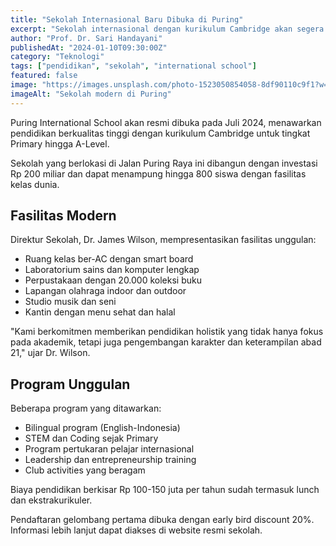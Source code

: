 ```yaml
---
title: "Sekolah Internasional Baru Dibuka di Puring"
excerpt: "Sekolah internasional dengan kurikulum Cambridge akan segera dibuka di kawasan Puring untuk melayani kebutuhan pendidikan berkualitas."
author: "Prof. Dr. Sari Handayani"
publishedAt: "2024-01-10T09:30:00Z"
category: "Teknologi"
tags: ["pendidikan", "sekolah", "international school"]
featured: false
image: "https://images.unsplash.com/photo-1523050854058-8df90110c9f1?w=1200&h=675&fit=crop"
imageAlt: "Sekolah modern di Puring"
---
```


Puring International School akan resmi dibuka pada Juli 2024, menawarkan pendidikan berkualitas tinggi dengan kurikulum Cambridge untuk tingkat Primary hingga A-Level.

Sekolah yang berlokasi di Jalan Puring Raya ini dibangun dengan investasi Rp 200 miliar dan dapat menampung hingga 800 siswa dengan fasilitas kelas dunia.

## Fasilitas Modern

Direktur Sekolah, Dr. James Wilson, mempresentasikan fasilitas unggulan:

- Ruang kelas ber-AC dengan smart board
- Laboratorium sains dan komputer lengkap
- Perpustakaan dengan 20.000 koleksi buku
- Lapangan olahraga indoor dan outdoor
- Studio musik dan seni
- Kantin dengan menu sehat dan halal

"Kami berkomitmen memberikan pendidikan holistik yang tidak hanya fokus pada akademik, tetapi juga pengembangan karakter dan keterampilan abad 21," ujar Dr. Wilson.

## Program Unggulan

Beberapa program yang ditawarkan:

- Bilingual program (English-Indonesia)
- STEM dan Coding sejak Primary
- Program pertukaran pelajar internasional
- Leadership dan entrepreneurship training
- Club activities yang beragam

Biaya pendidikan berkisar Rp 100-150 juta per tahun sudah termasuk lunch dan ekstrakurikuler.

Pendaftaran gelombang pertama dibuka dengan early bird discount 20%. Informasi lebih lanjut dapat diakses di website resmi sekolah.
